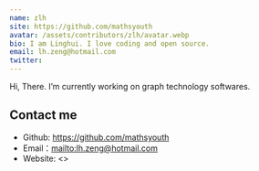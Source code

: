 ```yaml
---
name: zlh
site: https://github.com/mathsyouth
avatar: /assets/contributors/zlh/avatar.webp
bio: I am Linghui. I love coding and open source.
email: lh.zeng@hotmail.com
twitter: 
---
```


Hi, There. I’m currently working on graph technology softwares.

## Contact me

- Github: <https://github.com/mathsyouth>
- Email：<mailto:lh.zeng@hotmail.com>
- Website: <>
